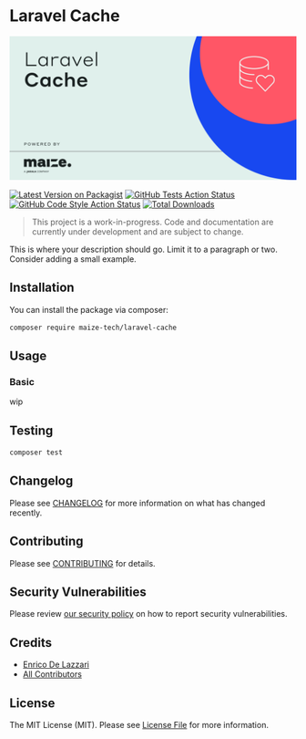 # Laravel Cache
<p align="center">
<picture>
  <source media="(prefers-color-scheme: dark)" srcset="/art/socialcard-dark.png">
  <source media="(prefers-color-scheme: light)" srcset="/art/socialcard-light.png">
  <img src="/art/socialcard-light.png" alt="Social Card of Laravel Cache">
</picture>
</p>

[![Latest Version on Packagist](https://img.shields.io/packagist/v/maize-tech/laravel-cache.svg?style=flat-square)](https://packagist.org/packages/maize-tech/laravel-cache)
[![GitHub Tests Action Status](https://img.shields.io/github/actions/workflow/status/maize-tech/laravel-cache/run-tests.yml?branch=main&label=tests&style=flat-square)](https://github.com/maize-tech/laravel-cache/actions?query=workflow%3Arun-tests+branch%3Amain)
[![GitHub Code Style Action Status](https://img.shields.io/github/actions/workflow/status/maize-tech/laravel-cache/php-cs-fixer.yml?branch=main&label=code%20style&style=flat-square)](https://github.com/maize-tech/laravel-cache/actions?query=workflow%3A"Check+%26+fix+styling"+branch%3Amain)
[![Total Downloads](https://img.shields.io/packagist/dt/maize-tech/laravel-cache.svg?style=flat-square)](https://packagist.org/packages/maize-tech/laravel-cache)

> This project is a work-in-progress. Code and documentation are currently under development and are subject to change.

This is where your description should go. Limit it to a paragraph or two. Consider adding a small example.

## Installation

You can install the package via composer:

```bash
composer require maize-tech/laravel-cache
```

## Usage

### Basic

wip

## Testing

```bash
composer test
```

## Changelog

Please see [CHANGELOG](CHANGELOG.md) for more information on what has changed recently.

## Contributing

Please see [CONTRIBUTING](https://github.com/maize-tech/.github/blob/main/CONTRIBUTING.md) for details.

## Security Vulnerabilities

Please review [our security policy](https://github.com/maize-tech/.github/security/policy) on how to report security vulnerabilities.

## Credits

- [Enrico De Lazzari](https://github.com/enricodelazzari)
- [All Contributors](../../contributors)

## License

The MIT License (MIT). Please see [License File](LICENSE.md) for more information.
